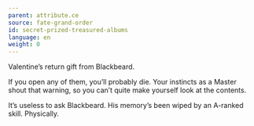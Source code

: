 ```yaml
---
parent: attribute.ce
source: fate-grand-order
id: secret-prized-treasured-albums
language: en
weight: 0
---
```


Valentine’s return gift from Blackbeard.

If you open any of them, you’ll probably die.
Your instincts as a Master shout that warning, so you can’t quite make yourself look at the contents.

It’s useless to ask Blackbeard.
His memory’s been wiped by an A-ranked skill.
Physically.
